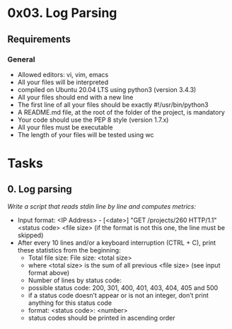 # 0x03. Log Parsing

## Requirements

### General

* Allowed editors: vi, vim, emacs
* All your files will be interpreted
* compiled on Ubuntu 20.04 LTS using python3 (version 3.4.3)
* All your files should end with a new line
* The first line of all your files should be exactly #!/usr/bin/python3
* A README.md file, at the root of the folder of the project, is mandatory
* Your code should use the PEP 8 style (version 1.7.x)
* All your files must be executable
* The length of your files will be tested using wc

# Tasks
## 0. Log parsing

*Write a script that reads stdin line by line and computes metrics:*

* Input format: \<IP Address> - \[\<date>] "GET /projects/260 HTTP/1.1" \<status code\> \<file size> (if the format is not this one, the line must be skipped)
* After every 10 lines and/or a keyboard interruption (CTRL + C), print these statistics from the beginning:
    * Total file size: File size: \<total size>
    * where \<total size> is the sum of all previous \<file size> (see input format above)
    * Number of lines by status code:
    * possible status code: 200, 301, 400, 401, 403, 404, 405 and 500
    * if a status code doesn’t appear or is not an integer, don’t print anything for this status code
    * format: \<status code\>: \<number\>
    * status codes should be printed in ascending order